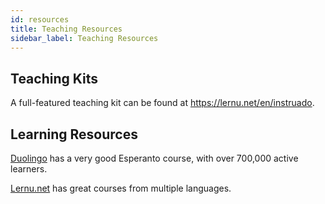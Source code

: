 ```yaml
---
id: resources
title: Teaching Resources
sidebar_label: Teaching Resources
---
```


## Teaching Kits

A full-featured teaching kit can be found at https://lernu.net/en/instruado.

## Learning Resources

[Duolingo](https://www.duolingo.com/) has a very good Esperanto course, with over 700,000 active learners.

[Lernu.net](https://lernu.net/en) has great courses from multiple languages.